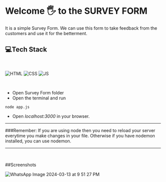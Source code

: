 # Welcome 🖐 to the SURVEY FORM
It is a simple Survey Form. We can use this form to take feedback from the customers and use it for the betterment.


## 💻Tech Stack
<br>

![HTML](https://img.shields.io/badge/html5%20-%23E34F26.svg?&style=for-the-badge&logo=html5&logoColor=white)
![CSS](https://img.shields.io/badge/css3%20-%231572B6.svg?&style=for-the-badge&logo=css3&logoColor=white)
![JS](https://img.shields.io/badge/javascript%20-%23323330.svg?&style=for-the-badge&logo=javascript&logoColor=%23F7DF1E)

<br>

- Open Survey Form folder
- Open the terminal and run 
```
node app.js
```
- Open *localhost:3000* in your browser.

*** 
###Remember: 
If you are using node then you need to reload your server everytime you make changes in your file. Otherwise if you have nodemon installed, you can use nodemon. 
***

<br>

##Screenshots

![WhatsApp Image 2024-03-13 at 9 51 27 PM](https://github.com/abhilasgithub/Survey-Form/assets/147062011/90b47a3c-c444-4cd7-a082-74b8678d0e8f)

<br>
